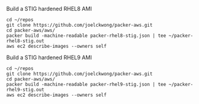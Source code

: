 Build a STIG hardened RHEL8 AMI
```
cd ~/repos
git clone https://github.com/joelckwong/packer-aws.git
cd packer-aws/aws/
packer build -machine-readable packer-rhel8-stig.json | tee ~/packer-rhel8-stig.out
aws ec2 describe-images --owners self
```

Build a STIG hardened RHEL9 AMI
```
cd ~/repos
git clone https://github.com/joelckwong/packer-aws.git
cd packer-aws/aws/
packer build -machine-readable packer-rhel9-stig.json | tee ~/packer-rhel9-stig.out
aws ec2 describe-images --owners self
```
